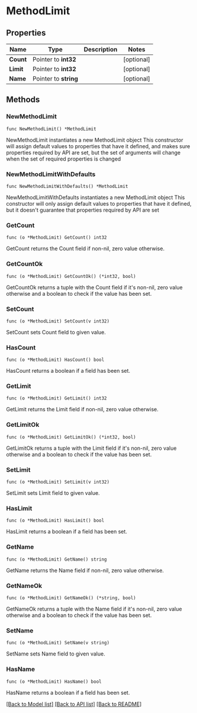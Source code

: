 # MethodLimit

## Properties

Name | Type | Description | Notes
------------ | ------------- | ------------- | -------------
**Count** | Pointer to **int32** |  | [optional] 
**Limit** | Pointer to **int32** |  | [optional] 
**Name** | Pointer to **string** |  | [optional] 

## Methods

### NewMethodLimit

`func NewMethodLimit() *MethodLimit`

NewMethodLimit instantiates a new MethodLimit object
This constructor will assign default values to properties that have it defined,
and makes sure properties required by API are set, but the set of arguments
will change when the set of required properties is changed

### NewMethodLimitWithDefaults

`func NewMethodLimitWithDefaults() *MethodLimit`

NewMethodLimitWithDefaults instantiates a new MethodLimit object
This constructor will only assign default values to properties that have it defined,
but it doesn't guarantee that properties required by API are set

### GetCount

`func (o *MethodLimit) GetCount() int32`

GetCount returns the Count field if non-nil, zero value otherwise.

### GetCountOk

`func (o *MethodLimit) GetCountOk() (*int32, bool)`

GetCountOk returns a tuple with the Count field if it's non-nil, zero value otherwise
and a boolean to check if the value has been set.

### SetCount

`func (o *MethodLimit) SetCount(v int32)`

SetCount sets Count field to given value.

### HasCount

`func (o *MethodLimit) HasCount() bool`

HasCount returns a boolean if a field has been set.

### GetLimit

`func (o *MethodLimit) GetLimit() int32`

GetLimit returns the Limit field if non-nil, zero value otherwise.

### GetLimitOk

`func (o *MethodLimit) GetLimitOk() (*int32, bool)`

GetLimitOk returns a tuple with the Limit field if it's non-nil, zero value otherwise
and a boolean to check if the value has been set.

### SetLimit

`func (o *MethodLimit) SetLimit(v int32)`

SetLimit sets Limit field to given value.

### HasLimit

`func (o *MethodLimit) HasLimit() bool`

HasLimit returns a boolean if a field has been set.

### GetName

`func (o *MethodLimit) GetName() string`

GetName returns the Name field if non-nil, zero value otherwise.

### GetNameOk

`func (o *MethodLimit) GetNameOk() (*string, bool)`

GetNameOk returns a tuple with the Name field if it's non-nil, zero value otherwise
and a boolean to check if the value has been set.

### SetName

`func (o *MethodLimit) SetName(v string)`

SetName sets Name field to given value.

### HasName

`func (o *MethodLimit) HasName() bool`

HasName returns a boolean if a field has been set.


[[Back to Model list]](../README.md#documentation-for-models) [[Back to API list]](../README.md#documentation-for-api-endpoints) [[Back to README]](../README.md)


